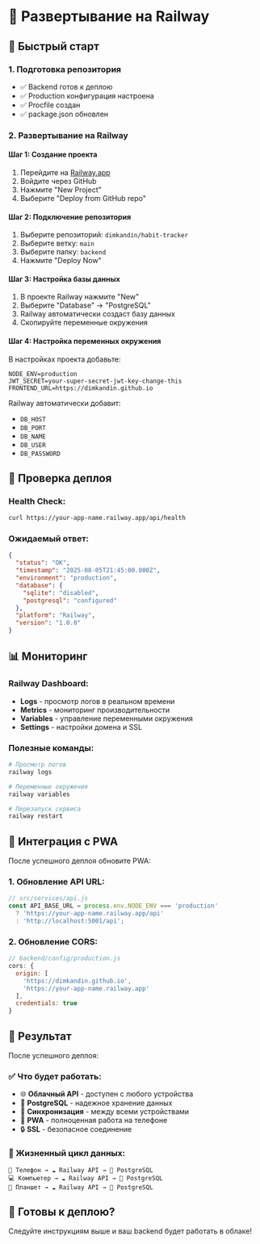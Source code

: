 # 🚂 Развертывание на Railway

## 🎯 **Быстрый старт**

### **1. Подготовка репозитория**
- ✅ Backend готов к деплою
- ✅ Production конфигурация настроена
- ✅ Procfile создан
- ✅ package.json обновлен

### **2. Развертывание на Railway**

#### **Шаг 1: Создание проекта**
1. Перейдите на [Railway.app](https://railway.app)
2. Войдите через GitHub
3. Нажмите "New Project"
4. Выберите "Deploy from GitHub repo"

#### **Шаг 2: Подключение репозитория**
1. Выберите репозиторий: `dimkandin/habit-tracker`
2. Выберите ветку: `main`
3. Выберите папку: `backend`
4. Нажмите "Deploy Now"

#### **Шаг 3: Настройка базы данных**
1. В проекте Railway нажмите "New"
2. Выберите "Database" → "PostgreSQL"
3. Railway автоматически создаст базу данных
4. Скопируйте переменные окружения

#### **Шаг 4: Настройка переменных окружения**
В настройках проекта добавьте:

```env
NODE_ENV=production
JWT_SECRET=your-super-secret-jwt-key-change-this
FRONTEND_URL=https://dimkandin.github.io
```

Railway автоматически добавит:
- `DB_HOST`
- `DB_PORT`
- `DB_NAME`
- `DB_USER`
- `DB_PASSWORD`

## 🔧 **Проверка деплоя**

### **Health Check:**
```bash
curl https://your-app-name.railway.app/api/health
```

### **Ожидаемый ответ:**
```json
{
  "status": "OK",
  "timestamp": "2025-08-05T21:45:00.000Z",
  "environment": "production",
  "database": {
    "sqlite": "disabled",
    "postgresql": "configured"
  },
  "platform": "Railway",
  "version": "1.0.0"
}
```

## 📊 **Мониторинг**

### **Railway Dashboard:**
- **Logs** - просмотр логов в реальном времени
- **Metrics** - мониторинг производительности
- **Variables** - управление переменными окружения
- **Settings** - настройки домена и SSL

### **Полезные команды:**
```bash
# Просмотр логов
railway logs

# Переменные окружения
railway variables

# Перезапуск сервиса
railway restart
```

## 🔗 **Интеграция с PWA**

После успешного деплоя обновите PWA:

### **1. Обновление API URL:**
```javascript
// src/services/api.js
const API_BASE_URL = process.env.NODE_ENV === 'production' 
  ? 'https://your-app-name.railway.app/api'
  : 'http://localhost:5001/api';
```

### **2. Обновление CORS:**
```javascript
// backend/config/production.js
cors: {
  origin: [
    'https://dimkandin.github.io',
    'https://your-app-name.railway.app'
  ],
  credentials: true
}
```

## 🎉 **Результат**

После успешного деплоя:

### **✅ Что будет работать:**
- 🌐 **Облачный API** - доступен с любого устройства
- 💾 **PostgreSQL** - надежное хранение данных
- 🔄 **Синхронизация** - между всеми устройствами
- 📱 **PWA** - полноценная работа на телефоне
- 🔒 **SSL** - безопасное соединение

### **🔄 Жизненный цикл данных:**
```
📱 Телефон → ☁️ Railway API → 💾 PostgreSQL
💻 Компьютер → ☁️ Railway API → 💾 PostgreSQL
📱 Планшет → ☁️ Railway API → 💾 PostgreSQL
```

## 🚀 **Готовы к деплою?**

Следуйте инструкциям выше и ваш backend будет работать в облаке! 
